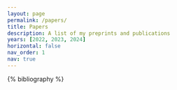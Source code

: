 ```yaml
---
layout: page
permalink: /papers/
title: Papers
description: A list of my preprints and publications 
years: [2022, 2023, 2024]
horizontal: false
nav_order: 1
nav: true
---
```


<div class="publications">

{% bibliography %}

</div>
